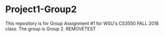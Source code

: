# Project1-Group2
This repository is for Group Assignment #1 for WSU's CS3550 FALL 2018 class. The group is Group 2.
REMOVETEST